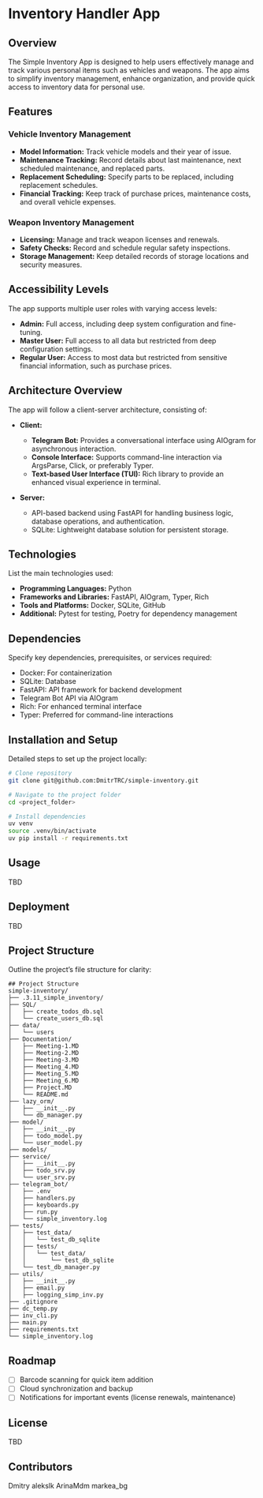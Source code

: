 # Inventory Handler App

## Overview

The Simple Inventory App is designed to help users effectively manage and track various personal items such as vehicles and weapons. The app aims to simplify inventory management, enhance organization, and provide quick access to inventory data for personal use.

## Features

### Vehicle Inventory Management
- **Model Information:** Track vehicle models and their year of issue.
- **Maintenance Tracking:** Record details about last maintenance, next scheduled maintenance, and replaced parts.
- **Replacement Scheduling:** Specify parts to be replaced, including replacement schedules.
- **Financial Tracking:** Keep track of purchase prices, maintenance costs, and overall vehicle expenses.

### Weapon Inventory Management
- **Licensing:** Manage and track weapon licenses and renewals.
- **Safety Checks:** Record and schedule regular safety inspections.
- **Storage Management:** Keep detailed records of storage locations and security measures.

## Accessibility Levels

The app supports multiple user roles with varying access levels:
- **Admin:** Full access, including deep system configuration and fine-tuning.
- **Master User:** Full access to all data but restricted from deep configuration settings.
- **Regular User:** Access to most data but restricted from sensitive financial information, such as purchase prices.

## Architecture Overview

The app will follow a client-server architecture, consisting of:

- **Client:**
  - **Telegram Bot:** Provides a conversational interface using AIOgram for asynchronous interaction.
  - **Console Interface:** Supports command-line interaction via ArgsParse, Click, or preferably Typer.
  - **Text-based User Interface (TUI):** Rich library to provide an enhanced visual experience in terminal.

- **Server:**
  - API-based backend using FastAPI for handling business logic, database operations, and authentication.
  - SQLite: Lightweight database solution for persistent storage.

## Technologies

List the main technologies used:
- **Programming Languages:** Python
- **Frameworks and Libraries:** FastAPI, AIOgram, Typer, Rich
- **Tools and Platforms:** Docker, SQLite, GitHub
- **Additional:** Pytest for testing, Poetry for dependency management

## Dependencies

Specify key dependencies, prerequisites, or services required:
- Docker: For containerization
- SQLite: Database
- FastAPI: API framework for backend development
- Telegram Bot API via AIOgram
- Rich: For enhanced terminal interface
- Typer: Preferred for command-line interactions

## Installation and Setup

Detailed steps to set up the project locally:

```bash
# Clone repository
git clone git@github.com:DmitrTRC/simple-inventory.git

# Navigate to the project folder
cd <project_folder>

# Install dependencies
uv venv
source .venv/bin/activate
uv pip install -r requirements.txt
```

## Usage

TBD

## Deployment

TBD

## Project Structure

Outline the project’s file structure for clarity:

```
## Project Structure
simple-inventory/
├── .3.11_simple_inventory/
├── SQL/
│   ├── create_todos_db.sql
│   └── create_users_db.sql
├── data/
│   └── users
├── Documentation/
│   ├── Meeting-1.MD
│   ├── Meeting-2.MD
│   ├── Meeting-3.MD
│   ├── Meeting_4.MD
│   ├── Meeting_5.MD
│   ├── Meeting_6.MD
│   ├── Project.MD
│   └── README.md
├── lazy_orm/
│   ├── __init__.py
│   └── db_manager.py
├── model/
│   ├── __init__.py
│   ├── todo_model.py
│   └── user_model.py
├── models/
├── service/
│   ├── __init__.py
│   ├── todo_srv.py
│   └── user_srv.py
├── telegram_bot/
│   ├── .env
│   ├── handlers.py
│   ├── keyboards.py
│   ├── run.py
│   └── simple_inventory.log
├── tests/
│   ├── test_data/
│   │   └── test_db_sqlite
│   ├── tests/
│   │   └── test_data/
│   │       └── test_db_sqlite
│   └── test_db_manager.py
├── utils/
│   ├── __init__.py
│   ├── email.py
│   ├── logging_simp_inv.py
├── .gitignore
├── dc_temp.py
├── inv_cli.py
├── main.py
├── requirements.txt
└── simple_inventory.log
```

## Roadmap

- [ ] Barcode scanning for quick item addition
- [ ] Cloud synchronization and backup
- [ ] Notifications for important events (license renewals, maintenance)

## License

TBD

## Contributors

Dmitry
alekslk 
ArinaMdm 
markea_bg